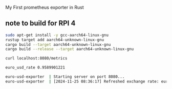
My First prometheus exporter in Rust

## note to build for RPI 4

``` sh
sudo apt-get install -y gcc-aarch64-linux-gnu
rustup target add aarch64-unknown-linux-gnu
cargo build --target aarch64-unknown-linux-gnu
cargo build --release --target aarch64-unknown-linux-gnu
``` 

``` sh
curl localhost:8080/metrics

euro_usd_rate 0.9589901221
``` 

``` sh
euro-usd-exporter  | Starting server on port 8080...
euro-usd-exporter  | [2024-11-25 08:36:17] Refreshed exchange rate: euro_usd_rate = 0.9542101167
``` 

